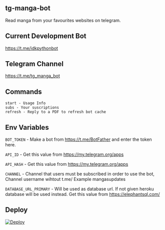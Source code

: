 ## tg-manga-bot
Read manga from your favourites websites on telegram.

## Current Development Bot
https://t.me/idkpythonbot

## Telegram Channel
https://t.me/tg_manga_bot

## Commands
```
start - Usage Info
subs - Your suscriptions
refresh - Reply to a PDF to refresh bot cache

```


## Env Variables

`BOT_TOKEN` - Make a bot from https://t.me/BotFather and enter the token here.

`API_ID` - Get this value from https://my.telegram.org/apps

`API_HASH` - Get this value from https://my.telegram.org/apps

`CHANNEL` - Channel that users must be subscribed in order to use the bot, Channel username wihtout t.me/   Example mangasupdates

`DATABASE_URL_PRIMARY` - Will be used as database url. If not given heroku database will be used instead. Get this value from https://elephantsql.com/


## Deploy
[![Deploy](https://www.herokucdn.com/deploy/button.svg)](https://heroku.com/deploy)
